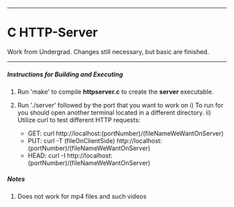 ***
# C HTTP-Server
Work from Undergrad. Changes still necessary, but basic are finished.
***

##### Instructions for Building and Executing

1. Run 'make' to compile **httpserver.c** to create the **server** executable.
2. Run './server' followed by the port that you want to work on
    i) To run for you should open another terminal located in a different directory.
    ii) Utilize curl to test different HTTP requests:
        
    *  GET: curl http://localhost:(portNumber)/(fileNameWeWantOnServer)
    *  PUT: curl -T (fileOnClientSide) http://localhost:(portNumber)/(fileNameWeWantOnServer)
    *  HEAD: curl -I http://localhost:(portNumber)/(fileNameWeWantOnServer)

##### Notes

1. Does not work for mp4 files and such videos
